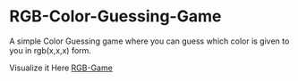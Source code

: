 # RGB-Color-Guessing-Game
A simple Color Guessing game where you can guess which color is given to you in rgb(x,x,x) form.

Visualize it Here
[RGB-Game](https://sambro481.github.io/RGB-Color-Guessing-Game/)

